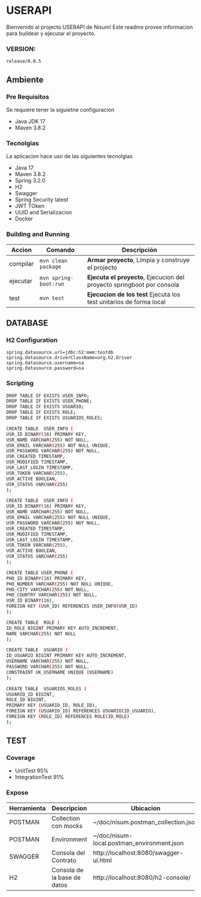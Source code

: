 # USERAPI

Bienvenido al projecto USERAPI de Nisum! 
Este readme provee informacion para buildear y ejecutar el proyecto.

### VERSION:
    release/0.0.5


## Ambiente

### Pre Requisitos

Se requiere tener la siguietne configuracion

- Java JDK 17
- Maven 3.8.2

### Tecnolgias

La aplicacion hace uso de las siguientes tecnolgias
- Java 17
- Maven 3.8.2
- Spring 3.2.0
- H2
- Swagger
- Spring Security latest
- JWT TOken
- UUID and Serializacion
- Docker


### Building and Running

| Accion   | Comando               | Descripción                                                            |
|----------|-----------------------|------------------------------------------------------------------------|
| compilar | `mvn clean package`   | **Armar proyecto**, Limpia y construye el projecto                     |
| ejecutar | `mvn spring-boot:run` | **Ejecuta el proyecto**, Ejecucion del proyecto springboot por consola |
| test     | `mvn test `           | **Ejecucion de los test** Ejecuta los test unitarios de forma local    |
 

## DATABASE

### H2 Configuration

    spring.datasource.url=jdbc:h2:mem:testdb
    spring.datasource.driverClassName=org.h2.Driver
    spring.datasource.username=sa
    spring.datasource.password=sa

### Scripting

```bash
DROP TABLE IF EXISTS USER_INFO;
DROP TABLE IF EXISTS USER_PHONE;
DROP TABLE IF EXISTS USUARIO;
DROP TABLE IF EXISTS ROLE;
DROP TABLE IF EXISTS USUARIOS_ROLES;
```

```bash
CREATE TABLE  USER_INFO (
USR_ID BINARY(16) PRIMARY KEY,
USR_NAME VARCHAR(255) NOT NULL,
USR_EMAIL VARCHAR(255) NOT NULL UNIQUE,
USR_PASSWORD VARCHAR(255) NOT NULL,
USR_CREATED TIMESTAMP,
USR_MODIFIED TIMESTAMP,
USR_LAST_LOGIN TIMESTAMP,
USR_TOKEN VARCHAR(255),
USR_ACTIVE BOOLEAN,
USR_STATUS VARCHAR(255)
);
```

```bash
CREATE TABLE  USER_INFO (
USR_ID BINARY(16) PRIMARY KEY,
USR_NAME VARCHAR(255) NOT NULL,
USR_EMAIL VARCHAR(255) NOT NULL UNIQUE,
USR_PASSWORD VARCHAR(255) NOT NULL,
USR_CREATED TIMESTAMP,
USR_MODIFIED TIMESTAMP,
USR_LAST_LOGIN TIMESTAMP,
USR_TOKEN VARCHAR(255),
USR_ACTIVE BOOLEAN,
USR_STATUS VARCHAR(255)
);
```

```bash
CREATE TABLE USER_PHONE (
PHO_ID BINARY(16) PRIMARY KEY,
PHO_NUMBER VARCHAR(255) NOT NULL UNIQUE,
PHO_CITY VARCHAR(255) NOT NULL,
PHO_COUNTRY VARCHAR(255) NOT NULL,
USR_ID BINARY(16),
FOREIGN KEY (USR_ID) REFERENCES USER_INFO(USR_ID)
);
```

```bash
CREATE TABLE  ROLE (
ID_ROLE BIGINT PRIMARY KEY AUTO_INCREMENT,
NAME VARCHAR(255) NOT NULL
);
```

```bash
CREATE TABLE  USUARIO (
ID_USUARIO BIGINT PRIMARY KEY AUTO_INCREMENT,
USERNAME VARCHAR(255) NOT NULL,
PASSWORD VARCHAR(255) NOT NULL,
CONSTRAINT UK_USERNAME UNIQUE (USERNAME)
);
```

```bash
CREATE TABLE  USUARIOS_ROLES (
USUARIO_ID BIGINT,
ROLE_ID BIGINT,
PRIMARY KEY (USUARIO_ID, ROLE_ID),
FOREIGN KEY (USUARIO_ID) REFERENCES USUARIO(ID_USUARIO),
FOREIGN KEY (ROLE_ID) REFERENCES ROLE(ID_ROLE)
);
```

## TEST

### Coverage

* UnitTest 95%
* IntegrationTest 91%

### Expose

| Herramienta | Descripcion                  | Ubicacion                                  |
|-------------|------------------------------|--------------------------------------------|
| POSTMAN     | Collection con mocks         | ~/doc/nisum.postman_collection.json        |
| POSTMAN     | Environment                  | ~/doc/nisum-local.postman_environment.json |
| SWAGGER     | Consola del Contrato         | http://localhost:8080/swagger-ui.html      |
| H2          | Consola de la base de datos  | http://localhost:8080/h2-console/     |
 


